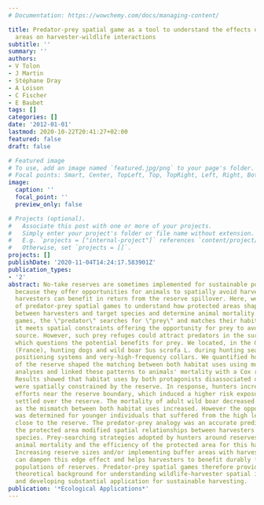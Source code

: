 ```yaml
---
# Documentation: https://wowchemy.com/docs/managing-content/

title: Predator-prey spatial game as a tool to understand the effects of protected
  areas on harvester-wildlife interactions
subtitle: ''
summary: ''
authors:
- V Tolon
- J Martin
- Stéphane Dray
- A Loison
- C Fischer
- E Baubet
tags: []
categories: []
date: '2012-01-01'
lastmod: 2020-10-22T20:41:27+02:00
featured: false
draft: false

# Featured image
# To use, add an image named `featured.jpg/png` to your page's folder.
# Focal points: Smart, Center, TopLeft, Top, TopRight, Left, Right, BottomLeft, Bottom, BottomRight.
image:
  caption: ''
  focal_point: ''
  preview_only: false

# Projects (optional).
#   Associate this post with one or more of your projects.
#   Simply enter your project's folder or file name without extension.
#   E.g. `projects = ["internal-project"]` references `content/project/deep-learning/index.md`.
#   Otherwise, set `projects = []`.
projects: []
publishDate: '2020-11-04T14:24:17.583901Z'
publication_types:
- '2'
abstract: No-take reserves are sometimes implemented for sustainable population harvesting
  because they offer opportunities for animals to spatially avoid harvesters, whereas
  harvesters can benefit in return from the reserve spillover. Here, we used the framework
  of predator-prey spatial games to understand how protected areas shape spatial interactions
  between harvesters and target species and determine animal mortality. In these spatial
  games, the \"predator\" searches for \"prey\" and matches their habitat use, unless
  it meets spatial constraints offering the opportunity for prey to avoid the mortality
  source. However, such prey refuges could attract predators in the surroundings,
  which questions the potential benefits for prey. We located, in the Geneva Basin
  (France), hunting dogs and wild boar Sus scrofa L. during hunting seasons with global
  positioning systems and very-high-frequency collars. We quantified how the proximity
  of the reserve shaped the matching between both habitat uses using multivariate
  analyses and linked these patterns to animals' mortality with a Cox regression analysis.
  Results showed that habitat uses by both protagonists disassociated only when hunters
  were spatially constrained by the reserve. In response, hunters increased hunting
  efforts near the reserve boundary, which induced a higher risk exposure for animals
  settled over the reserve. The mortality of adult wild boar decreased near the reserve
  as the mismatch between both habitat uses increased. However the opposite pattern
  was determined for younger individuals that suffered from the high level of hunting
  close to the reserve. The predator-prey analogy was an accurate prediction of how
  the protected area modified spatial relationships between harvesters and target
  species. Prey-searching strategies adopted by hunters around reserves strongly impacted
  animal mortality and the efficiency of the protected area for this harvested species.
  Increasing reserve sizes and/or implementing buffer areas with harvesting limitations
  can dampen this edge effect and helps harvesters to benefit durably from source
  populations of reserves. Predator-prey spatial games therefore provide a powerful
  theoretical background for understanding wildlife-harvester spatial interactions
  and developing substantial application for sustainable harvesting.
publication: '*Ecological Applications*'
---
```


